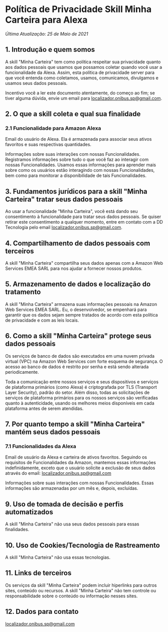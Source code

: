 # Política de Privacidade Skill Minha Carteira para Alexa

_Última Atualização: 25 de Maio de 2021_

## 1. Introdução e quem somos

A skill "Minha Carteira" tem como política respeitar sua privacidade quanto aos dados pessoais que usamos que possamos coletar quando você usar a funcionalidade da Alexa. Assim, esta política de privacidade server para que você entenda como coletamos, usamos, comunicamos, divulgamos e usamos seus dados pessoais.

Incentivo você a ler este documento atentamente, do começo ao fim; se tiver alguma dúvida, envie um email para localizador.onibus.sp@gmail.com.

## 2. O que a skill coleta e qual sua finalidade

### 2.1 Funcionalidade para Amazon Alexa

Email do usuário de Alexa. Ela é armazenada para associar seus ativos favoritos e suas respectivas quantidades.

Informações sobre suas interações com nossas Funcionalidades. Registramos informações sobre tudo o que você faz ao interagir com nossas Funcionalidades. Usamos essas informações para aprender mais sobre como os usuários estão interagindo com nossas Funcionalidades, bem como para monitorar a disponibilidade de tais Funcionalidades.

## 3. Fundamentos jurídicos para a skill "Minha Carteira" tratar seus dados pessoais

Ao usar a funcionalidade "Minha Carteira", você está dando seu consentimento à funcionalidade para tratar seus dados pessoais. Se quiser retirar este consentimento a qualquer momento, entre em contato com a DD Tecnologia pelo email localizador.onibus.sp@gmail.com.

## 4. Compartilhamento de dados pessoais com terceiros

A skill "Minha Carteira" compartilha seus dados apenas com a Amazon Web Services EMEA SARL para nos ajudar a fornecer nossos produtos.

## 5. Armazenamento de dados e localização do tratamento

A skill "Minha Carteira" armazena suas informações pessoais na Amazon Web Services EMEA SARL. Eu, o desenvolvedor, se empenhará para garantir que os dados sejam sempre tratados de acordo com esta política de privacidade e com as leis locais.

## 6. Como a skill "Minha Carteira" protege seus dados pessoais

Os serviços de banco de dados são executados em uma nuvem privada virtual (VPC) na Amazon Web Services com forte esquema de segurança. O acesso ao banco de dados é restrito por senha e está sendo alterada periodicamente.

Toda a comunicação entre nossos serviços e seus dispositivos e serviços de plataforma primários (como Alexa) é criptografada por TLS (Transport Layer Security), padrão do setor. Além disso, todas as solicitações de serviços de plataforma primários para os nossos serviços são verificadas quanto à autenticidade, usando os melhores meios disponíveis em cada plataforma antes de serem atendidas.

## 7. Por quanto tempo a skill "Minha Carteira" mantém seus dados pessoais

### 7.1 Funcionalidades da Alexa

Email de usuário da Alexa e carteira de ativos favoritos. Seguindo os requisitos de Funcionalidades da Amazon, mantemos essas informações indefinidamente, exceto que o usuário solicite a exclusão de seus dados através do email: localizador.onibus.sp@gmail.com

Informações sobre suas interações com nossas Funcionalidades. Essas informações são armazenadas por um mês e, depois, excluídas.

## 9. Uso de tomada de decisão e perfis automatizados

A skill "Minha Carteira" não usa seus dados pessoais para essas finalidades.

## 10. Uso de Cookies/Tecnologia de Rastreamento

A skill "Minha Carteira" não usa essas tecnologias.

## 11. Links de terceiros

Os serviços da skill "Minha Carteira" podem incluir hiperlinks para outros sites, conteúdo ou recursos. A skill "Minha Carteira" não tem controle ou responsabilidade sobre o conteúdo ou informação nesses sites.

## 12. Dados para contato
localizador.onibus.sp@gmail.com
